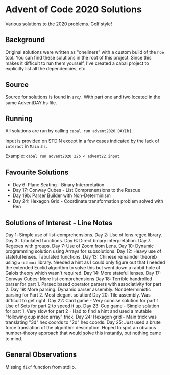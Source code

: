 # Advent of Code 2020 Solutions

Various solutions to the 2020 problems. Golf style!

## Background

Original solutions were written as "oneliners" with a custom build of the
`hoe` tool. You can find these solutions in the root of this project. Since
this makes it difficult to run them yourself, I've created a cabal project to
explicitly list all the dependencies, etc.

## Source

Source for solutions is found in `src/`. With part one and two located in the same AdventDAY.hs file.

## Running

All solutions are run by calling `cabal run advent2020 DAY[b]`.

Input is provided on STDIN except in a few cases indicated by the lack of `interact` in `Main.hs`.

Example: `cabal run advent2020 22b < advent22.input`.

## Favourite Solutions

* Day 6: Plane Seating - Binary Interpretation
* Day 17: Conway Cubes - List Comprenensions to the Rescue
* Day 19b: Parser Builder with Non-Determinism
* Day 24: Hexagon Grid - Coordinate transformation problem solved with Ren

## Solutions of Interest - Line Notes

Day 1: Simple use of list-comprehensions.
Day 2: Use of lens regex library.
Day 3: Tabulated functions.
Day 6: Direct binary interpretation.
Day 7: Regexes with groups.
Day 7: Use of Zoom from Lens.
Day 10: Dynamic programming solution using Arrays for subsolutions.
Day 12: Heavy use of stateful lenses. Tabulated functions.
Day 13: Chinese remainder theoreb using `arithmoi` library. Needed a hint as I could only figure out that I needed the extended Euclid algorithm to solve this but went down a rabbit hole of Galois theory which wasn't required.
Day 14: More stateful lenses.
Day 17: Conway Cubes: More list comprehensions
Day 18: Terrible handrolled parser for part 1. Parsec based operator parsers with associativity for part 2.
Day 19: More parsing. Dynamic parser assembly. Nondeterministic parsing for Part 2. Most elegant solution!
Day 20: Tile assembly. Was difficult to get right.
Day 22: Card game - Very concise solution for part 1. Use of Sets for part 2 to speed it up.
Day 23: Cup game - Simple solution for part 1. Very slow for part 2 - Had to find a hint and used a mutable "following cup index array" trick.
Day 24: Hexagon grid - Main trick was translating "3d" hex coords to "2d" hex coords.
Day 25: Just used a brute force translation of the algorithm description. Hoped to spot an obvious number-theory approach that would solve this instantly, but nothing came to mind.

## General Observations

Missing `fixf` function from stdlib.
